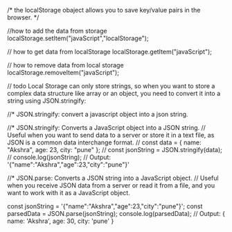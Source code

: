 /*
the localStorage obaject allows you to save key/value pairs in the browser.
*/

//how to add the data from storage 
localStorage.setItem("javaScript","localStorage");

// how to get data from localStorage
localStorage.getItem("javaScript");

// how to remove data from local storage
localStorage.removeItem("javaScript");

// todo Local Storage can only store strings, so when you want to store a complex data structure like array or an object, you need to convert it into a string using JSON.stringify:

//* JSON.stringify: convert a javascript object into a json string.


//* JSON.stringify: Converts a JavaScript object into a JSON string.
// Useful when you want to send data to a server or store it in a text file, as JSON is a common data interchange format.
// const data = { name: "Akshra", age: 23, city: "pune" };
// const jsonString = JSON.stringify(data);
// console.log(jsonString);
// Output: '{"name":"Akshra","age":23,"city":"pune"}'

//* JSON.parse: Converts a JSON string into a JavaScript object.
// Useful when you receive JSON data from a server or read it from a file, and you want to work with it as a JavaScript object.

const jsonString = '{"name":"Akshra","age":23,"city":"pune"}';
const parsedData = JSON.parse(jsonString);
console.log(parsedData);
// Output: { name: 'Akshra', age: 30, city: 'pune' }